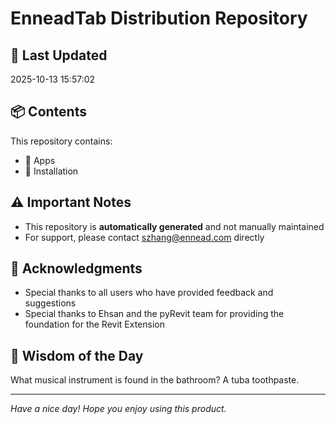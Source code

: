 # EnneadTab Distribution Repository

## 📅 Last Updated
2025-10-13 15:57:02



## 📦 Contents
This repository contains:
- 📂 Apps
- 📂 Installation

## ⚠️ Important Notes
- This repository is **automatically generated** and not manually maintained
- For support, please contact szhang@ennead.com directly

## 🙏 Acknowledgments
- Special thanks to all users who have provided feedback and suggestions
- Special thanks to Ehsan and the pyRevit team for providing the foundation for the Revit Extension

## 💭 Wisdom of the Day
What musical instrument is found in the bathroom? A tuba toothpaste.

---
*Have a nice day! Hope you enjoy using this product.*
